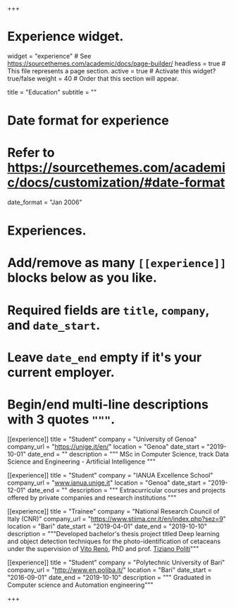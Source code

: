+++
# Experience widget.
widget = "experience"  # See https://sourcethemes.com/academic/docs/page-builder/
headless = true  # This file represents a page section.
active = true  # Activate this widget? true/false
weight = 40  # Order that this section will appear.

title = "Education"
subtitle = ""

# Date format for experience
#   Refer to https://sourcethemes.com/academic/docs/customization/#date-format
date_format = "Jan 2006"

# Experiences.
#   Add/remove as many `[[experience]]` blocks below as you like.
#   Required fields are `title`, `company`, and `date_start`.
#   Leave `date_end` empty if it's your current employer.
#   Begin/end multi-line descriptions with 3 quotes `"""`.
[[experience]]
  title = "Student"
  company = "University of Genoa"
  company_url = "https://unige.it/en/"
  location = "Genoa"
  date_start = "2019-10-01"
  date_end = ""
  description = """ MSc in Computer Science, track Data Science and Engineering - Artificial Intelligence """

[[experience]]
  title = "Student"
  company = "IANUA Excellence School"
  company_url = "www.ianua.unige.it"
  location = "Genoa"
  date_start = "2019-12-01"
  date_end = ""
  description = """
  Extracurricular courses and projects offered by private companies and research institutions
    """

[[experience]]
  title = "Trainee"
  company = "National Research Council of Italy (CNR)"
  company_url = "https://www.stiima.cnr.it/en/index.php?sez=9"
  location = "Bari"
  date_start = "2019-04-01"
  date_end = "2019-10-10"
  description = """Developed bachelor's thesis project titled Deep learning and object detection techniques for the photo-identification of cetaceans under the supervision of [Vito Renò](https://scholar.google.it/citations?user=K4zb2Q4AAAAJ&hl), PhD and prof. [Tiziano Politi](https://scholar.google.it/citations?user=jpgXGFEAAAAJ&hl=it)"""

[[experience]]
  title = "Student"
  company = "Polytechnic University of Bari"
  company_url = "http://www.en.poliba.it/"
  location = "Bari"
  date_start = "2016-09-01"
  date_end = "2019-10-10"
  description = """ Graduated in Computer science and Automation engineering"""

+++
